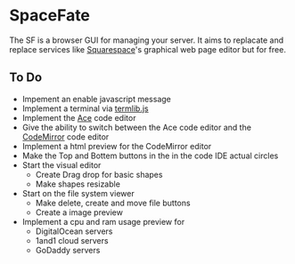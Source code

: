 # SpaceFate
The SF is a browser GUI for managing your server. It aims to replacate and replace services like [Squarespace](https://www.squarespace.com/)'s graphical web page editor but for free.



## To Do
 - Impement an enable javascript message
 - Implement a terminal via [termlib.js](http://www.masswerk.at/termlib/)
 - Implement the [Ace](https://ace.c9.io/) code editor
 - Give the ability to switch between the Ace code editor and the [CodeMirror](https://codemirror.net/) code editor
 - Implement a html preview for the CodeMirror editor
 - Make the Top and Bottem buttons in the in the code IDE actual circles
 - Start the visual editor
   - Create Drag drop for basic shapes
   - Make shapes resizable
 - Start on the file system viewer
   - Make delete, create and move file buttons
   - Create a image preview
 - Implement a cpu and ram usage preview for
   - DigitalOcean servers
   - 1and1 cloud servers
   - GoDaddy servers
